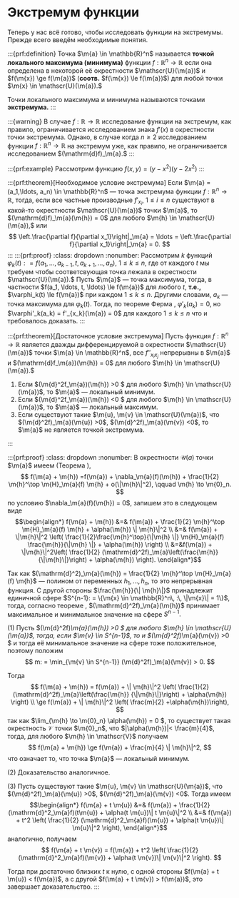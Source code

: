# Экстремум функции

Теперь у нас всё готово, чтобы исследовать функции на экстремумы. Прежде всего введём необходимые понятия.

:::{prf:definition}
Точка $\m{a} \in \mathbb{R}^n$ называется **точкой локального максимума (минимума)** функции $f:\mathbb{R}^n \to \mathbb{R}$ если она определена в некоторой её окрестности $\mathscr{U}(\m{a})$ и $f(\m{x}) \ge f(\m{a})$ (**соотв.** $f(\m{x}) \le f(\m{a})$) для любой точки $\m{x} \in \mathscr{U}(\m{a}).$

Точки локального максимума и минимума называются точками **экстремума.**
:::

:::{warning}
В случае $f:\mathbb{R} \to \mathbb{R}$ исследование функции на экстремум, как правило, ограничивается исследованием знака $f'(x)$ в окрестности точки экстремума. Однако, в случае когда $n\ge 2$ исследованием функции $f:\mathbb{R}^n \to \mathbb{R}$ на экстремум уже, как правило, не ограничивается исследованием $(\mathrm{d}f)_\m{a}.$ 
:::

:::{prf:example}
Рассмотрим функцию $f(x,y) = (y-x^2)(y-2x^2)$
:::

:::{prf:theorem}[Необходимое условие экстремума]
Если $\m{a} = (a_1,\ldots, a_n) \in \mathbb{R}^n$ — точка экстремума функции $f:\mathbb{R}^n \to \mathbb{R}$, тогда, если все частные производные $f'_{x_i}$, $1\le i \le n$ существуют в какой-то окрестности $\mathscr{U}(\m{a})$ точки $\m{a}$, то $(\mathrm{d}f)_\m{a}(\m{h}) = 0$ для любого $\m{h} \in \mathscr{U}(\m{a}),$ или
$$
\left.\frac{\partial f}{\partial x_1}\right|_\m{a} = \ldots = \left.\frac{\partial f}{\partial x_1}\right|_\m{a} = 0.   
$$
:::
:::{prf:proof}
:class: dropdown
:nonumber:
Рассмотрим $k$ функций $\varphi_k(t): = f(a_1,\ldots, a_{k-1}, t, a_{k+1}, \ldots, a_n)$, $1 \le k \le n$, где от каждого $t$ мы требуем чтобы соответсвующая точка лежала в окрестности $\mathscr{U}(\m{a}).$ Пусть $\m{a}$ — точка максимума, тогда, в частности $f(a_1, \ldots, t, \ldots) \le f(\m{a})$ для любого $t$, **т.е.,** $\varphi_k(t) \le f(\m{a})$ при каждом $1 \le k \le n$. Другими словами, $a_k$ — точка максимума для $\varphi_k(t)$. Тогда, по теореме Ферма [](#Ferma), $\varphi'_k(a_k) = 0$, но $\varphi'_k(a_k) = f'_{x_k}(\m{a}) = 0$ для каждого $1 \le k \le n$ что и требовалось доказать.
:::



:::{prf:theorem}[Достаточное условие экстремума]
Пусть функция $f:\mathbb{R}^n \to \mathbb{R}$ является дважды дифференцируемой в окрестности $\mathscr{U}(\m{a})$ точки $\m{a} \in \mathbb{R}^n$, все $f''_{x_ix_j}$ непрерывны в $\m{a}$ и $(\mathrm{d}f_\m{a})(\m{h}) = 0$ для любого $\m{h} \in \mathscr{U}(\m{a}).$ 

1. Если $(\m{d}^2f_\m{a})(\m{h}) >0 $ для любого $\m{h} \in \mathscr{U}(\m{a})$, то $\m{a}$ — локальный минимум.
2. Если $(\m{d}^2f_\m{a})(\m{h}) <0 $ для любого $\m{h} \in \mathscr{U}(\m{a})$, то $\m{a}$ — локальный максимум.
3. Если существуют такие $\m{u}, \m{v} \in \mathscr{U}(\m{a})$, что $(\m{d}^2f)_\m{a}(\m{u}) >0$, $(\m{d}^2f)_\m{a}(\m{v}) <0$, то $\m{a}$ не является точкой экстремума. 

:::

:::{prf:proof}
:class: dropdown
:nonumber:
В окрестности $\mathscr{U}(a)$ точки $\m{a}$ имеем (Теорема [](#Tayl_for_2)),
$$
f(\m{a} + \m{h}) =f(\m{a}) + \nabla_\m{a}(f)(\m{h}) + \frac{1}{2} \m{h}^\top \m{H}_\m{a}(f) \m{h} + o(\|\m{h}\|^2), \qquad \m{h} \to \m{0}_n.
$$
по условию $\nabla_\m{a}(f)(\m{h}) = 0$, запишем это в следующем виде
$$\begin{align*}
f(\m{a} + \m{h}) &=& f(\m{a}) +  \frac{1}{2} \m{h}^\top \m{H}_\m{a}(f) \m{h} + \alpha(\m{h}) \| \m{h}\|^2 \\
&=& f(\m{a}) + \|\m{h}\|^2 \left( \frac{1}{2}\frac{\m{h}^\top}{\|\m{h} \|} \m{H}_\m{a}(f) \frac{\m{h}}{\|\m{h} \|} + \alpha(\m{h}) \right) \\
&=&f(\m{a}) + \|\m{h}\|^2\left( \frac{1}{2} (\mathrm{d}^2f)_\m{a}\left(\frac{\m{h}} {\|\m{h}\|}\right) + \alpha(\m{h}) \right).
\end{align*}$$

Так как $(\mathrm{d}^2)_\m{a}(\m{h}) = \frac{1}{2} \m{h}^\top \m{H}_\m{a}(f) \m{h}$ — полином от переменных $h_1, \ldots, h_n$, то это непрерывная функция. С другой стороны $\frac{\m{h}}{\| \m{h}\|}$ принадлежит единичной сфере $S^{n-1}: = \{\m{x} \in \mathbb{R}^n\, :\, \|\m{x}\| = 1\}$, тогда, согласно теореме [](#general_Weistrass), $(\mathrm{d}^2f)_\m{a}(\m{h})$ принимает максимальное и минимальное значение на сфере $S^{n-1}.$

(1) Пусть $(\m{d}^2f)_\m{a}(\m{h}) >0 $ для любого $\m{h} \in \mathscr{U}(\m{a})$, тогда, если $\m{v} \in S^{n-1}$, то и $(\m{d}^2f)_\m{a}(\m{v}) >0 $ и тогда её минимальное значение на сфере тоже положительное, поэтому положим
$$
m: = \min_{\m{v} \in S^{n-1}} (\m{d}^2f)_\m{a}(\m{v}) > 0.
$$

Тогда
$$
f(\m{a} + \m{h}) = f(\m{a}) + \| \m{h}\|^2 \left( \frac{1}{2} (\mathrm{d}^2f)_\m{a}\left(\frac{\m{h}} {\|\m{h}\|}\right) + \alpha(\m{h}) \right) \\
\ge  f(\m{a}) + \| \m{h}\|^2 \left( \frac{m}{2} +\alpha(\m{h})\right),
$$
так как $\lim_{\m{h} \to \m{0}_n} \alpha(\m{h}) = 0 $, то существует такая окрестность $\mathscr{V}$ точки $\m{0}_n$, что $|\alpha(\m{h})|< \frac{m}{4}$, тогда, для любого $\m{h} \in \mathscr{V}$ получаем
$$
f(\m{a} + \m{h}) \ge f(\m{a}) + \frac{m}{4} \| \m{h}\|^2,
$$
что означает то, что точка $\m{a}$ — локальный минимум.

(2) Доказательство аналогичное.

(3) Пусть существуют такие $\m{u}, \m{v} \in \mathscr{U}(\m{a})$, что $(\m{d}^2f)_\m{a}(\m{u}) >0$, $(\m{d}^2f)_\m{a}(\m{v}) <0$. Тогда имеем
$$\begin{align*}
f(\m{a} + t \m{u}) &=& f(\m{a}) + \frac{1}{2} (\mathrm{d}^2_\m{a}f)(t\m{u}) + \alpha(t \m{u})\| t \m{u}\|^2 \\
&=& f(\m{a}) + t^2 \left( \frac{1}{2} (\mathrm{d}^2_\m{a}f)(\m{u}) + \alpha(t \m{u})\| \m{u}\|^2 \right),
\end{align*}$$
аналогично, получаем
$$
f(\m{a} + t \m{v}) = f(\m{a}) + t^2 \left( \frac{1}{2} (\mathrm{d}^2_\m{a}f)(\m{v}) + \alpha(t \m{v})\| \m{v}\|^2 \right).
$$

Тогда при достаточно близких $t$ к нулю, с одной стороны $f(\m{a} + t \m{u}) < f(\m{a})$, а с другой $f(\m{a} + t \m{v}) > f(\m{a})$, это завершает доказательство. 
:::